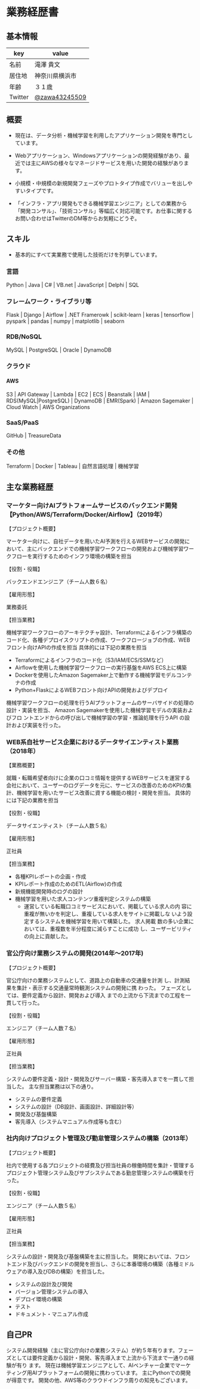 # 業務経歴書

## 基本情報

|key|value|
|---|-----|
|名前|滝澤 貴文|
|居住地|神奈川県横浜市|
|年齢|３１歳|
|Twitter|[@zawa43245509](https://twitter.com/zawa43245509)

## 概要

- 現在は、データ分析・機械学習を利用したアプリケーション開発を専門としています。

- Webアプリケーション、Windowsアプリケーションの開発経験があり、最近では主にAWSの様々なマネージドサービスを用いた開発の経験があります。

- 小規模・中規模の新規開発フェーズやプロトタイプ作成でバリューを出しやすいタイプです。

- 「インフラ・アプリ開発もできる機械学習エンジニア」としての業務から「開発コンサル」、「技術コンサル」等幅広く対応可能です。お仕事に関するお問い合わせはTwitterのDM等からお気軽にどうぞ。

## スキル

- 基本的にすべて実業務で使用した技術だけを列挙しています。

### 言語

Python | Java | C# | VB.net | JavaScript | Delphi | SQL

### フレームワーク・ライブラリ等

Flask | Django | Airflow | .NET Framerowk | scikit-learn | keras | tensorflow | pyspark | pandas | numpy | matplotlib | seaborn

### RDB/NoSQL

MySQL | PostgreSQL | Oracle | DynamoDB

### クラウド

#### AWS

S3 | API Gateway | Lambda | EC2 | ECS | Beanstalk | IAM | RDS(MySQL|PostgreSQL) | DynamoDB | EMR(Spark) | Amazon Sagemaker | Cloud Watch | AWS Organizations

### SaaS/PaaS

GitHub | TreasureData

### その他

Terraform | Docker | Tableau | 自然言語処理 | 機械学習

## 主な業務経歴

### マーケター向けAIプラトフォームサービスのバックエンド開発【Python/AWS/Terraform/Docker/Airflow】（2019年）

【プロジェクト概要】

マーケター向けに、自社データを用いたAI予測を行えるWEBサービスの開発において、主にバックエンドでの機械学習ワークフローの開発および機械学習ワークフローを実行するためのインフラ環境の構築を担当

【役割・役職】

バックエンドエンジニア（チーム⼈数６名）

【雇用形態】

業務委託

【担当業務】

機械学習ワークフローのアーキテクチャ設計、Terraformによるインフラ構築のコード化、各種デプロイスクリプトの作成、ワークフロージョブの作成、WEBフロント向けAPIの作成を担当
具体的には下記の業務を担当

- Terraformによるインフラのコード化（S3/IAM/ECS/SSMなど）
- Airflowを使用した機械学習ワークフローの実行基盤をAWS ECS上に構築
- Dockerを使用したAmazon Sagemaker上で動作する機械学習モデルコンテナの作成
- Python+FlaskによるWEBフロント向けAPIの開発およびデプロイ

機械学習ワークフローの処理を行うAIプラットフォームのサーバサイドの処理の設計・実装を担当、
Amazon Sagemakerを使⽤した機械学習モデルの実装およびフロ
ントエンドからの呼び出しで機械学習の学習・推論処理を⾏うAPI
の設計および実装を⾏った。

### WEB系自社サービス企業におけるデータサイエンティスト業務（2018年）

【業務概要】

就職・転職希望者向けに企業の口コミ情報を提供するWEBサービスを運営する会社において、ユーザーのログデータを元に、サービスの改善のためのKPIの集計、機械学習を用いたサービス改善に資する機能の検討・開発を担当。
具体的には下記の業務を担当

【役割・役職】

データサイエンティスト（チーム⼈数５名）

【雇用形態】

正社員

【担当業務】

- 各種KPIレポートの企画・作成
- KPIレポート作成のためのETL(Airflow)の作成
- 新規機能開発時のログの設計
- 機械学習を用いた求⼈コンテンツ重複判定システムの構築
  - 運営している転職⼝コミサービスにおいて、掲載している求⼈の内
容に重複が無いかを判定し、重複している求⼈をサイトに掲載しな
いよう設定するシステムを機械学習を⽤いて構築した。 求⼈掲載
数の多い企業においては、重複数を半分程度に減らすことに成功
し、ユーザービリティの向上に貢献した。

### 官公庁向け業務システムの開発(2014年〜2017年)

【プロジェクト概要】

官公庁向けの業務システムとして、道路上の⾃動⾞の交通量を計測
し、計測結果を集計・表⽰する交通量常時観測システムの開発に携
わった。 フェーズとしては、要件定義から設計、開発および導⼊
までの上流から下流までの⼯程を⼀貫して⾏った。

【役割・役職】

エンジニア（チーム⼈数７名）

【雇用形態】

正社員

【担当業務】

システムの要件定義・設計・開発及びサーバー構築・客先導入までを一貫して担当した。
主な担当業務は以下の通り。

- システムの要件定義
- システムの設計（DB設計、画面設計、詳細設計等）
- 開発及び基盤構築
- 客先導入（システムマニュアル作成等も含む）

### 社内向けプロジェクト管理及び勤怠管理システムの構築（2013年）

【プロジェクト概要】

社内で使用する各プロジェクトの経費及び担当社員の稼働時間を集計・管理するプロジェクト管理システム及びサブシステムである勤怠管理システムの構築を行った。

【役割・役職】

エンジニア（チーム⼈数５名）

【雇用形態】

正社員

【担当業務】

システムの設計・開発及び基盤構築を主に担当した。
開発においては、フロントエンド及びバックエンドの開発を担当し、さらに本番環境の構築（各種ミドルウェアの導入及びDBの構築）を担当した。

- システムの設計及び開発
- バージョン管理システムの導入
- デプロイ環境の構築
- テスト
- ドキュメント・マニュアル作成

## ⾃⼰PR

システム開発経験（主に官公庁向けの業務システム）が約５年有ります。フェーズとしては要件定義から設計・開発、客先導⼊まで上流から下流まで⼀通りの経験が有り
ます。
現在は機械学習エンジニアとして、AIベンチャー企業でマーケティング⽤AIプラットフォームの開発に携わっています。
主にPythonでの開発が得意です。
開発の他、AWS等のクラウドインフラ周りの知⾒もございます。
